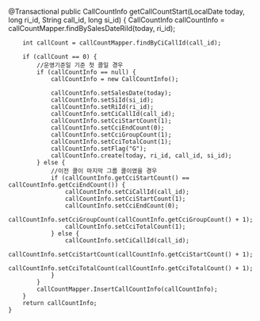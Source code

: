 @Transactional
    public CallCountInfo getCallCountStart(LocalDate today, long ri_id, String call_id, long si_id) {
        CallCountInfo callCountInfo = callCountMapper.findBySalesDateRiId(today, ri_id);

        int callCount = callCountMapper.findByCiCallId(call_id);

        if (callCount == 0) {
            //운영기준일 기준 첫 콜일 경우
            if (callCountInfo == null) {
                callCountInfo = new CallCountInfo();

                callCountInfo.setSalesDate(today);
                callCountInfo.setSiId(si_id);
                callCountInfo.setRiId(ri_id);
                callCountInfo.setCiCallId(call_id);
                callCountInfo.setCciStartCount(1);
                callCountInfo.setCciEndCount(0);
                callCountInfo.setCciGroupCount(1);
                callCountInfo.setCciTotalCount(1);
                callCountInfo.setFlag("G");
                callCountInfo.create(today, ri_id, call_id, si_id);
            } else {
                //이전 콜이 마지막 그룹 콜이였을 경우
                if (callCountInfo.getCciStartCount() == callCountInfo.getCciEndCount()) {
                    callCountInfo.setCiCallId(call_id);
                    callCountInfo.setCciStartCount(1);
                    callCountInfo.setCciEndCount(0);
                    callCountInfo.setCciGroupCount(callCountInfo.getCciGroupCount() + 1);
                    callCountInfo.setCciTotalCount(1);
                } else {
                    callCountInfo.setCiCallId(call_id);
                    callCountInfo.setCciStartCount(callCountInfo.getCciStartCount() + 1);
                    callCountInfo.setCciTotalCount(callCountInfo.getCciTotalCount() + 1);
                }
            }
            callCountMapper.InsertCallCountInfo(callCountInfo);
        }
        return callCountInfo;
    }
